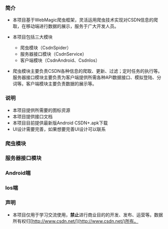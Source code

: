 ### 简介
* 本项目基于WebMagic爬虫框架，灵活运用爬虫技术实现对CSDN信息的爬取，在移动端进行数据的展示，服务于广大开发人员。
* 本项目包括三大模块
	* 爬虫模块（CsdnSpider）
	* 服务器接口模块（CsdnService）
	* 客户端模块（CsdnAndroid、CsdnIos）

* 爬虫模块主要负责CSDN各种信息的爬取、更新、过滤；定时任务的执行等。服务器接口模块主要负责为客户端提供所需各种API数据接口、模拟登陆、分词等。客户端模块主要负责数据的展示等。

### 说明
* 本项目提供所需要的图标资源
* 本项目提供接口文档
* 本项目目前提供最新版Android CSDN+.apk下载
* UI设计需要完善，如果想要完善UI设计可以联系



### 爬虫模块

### 服务器接口模块

### Android端

### Ios端

### 声明
* 本项目仅用于学习交流使用，**禁止**进行商业目的的开发、发布、运营等。数据所有权归[http://www.csdn.net/](http://www.csdn.net/)所有。